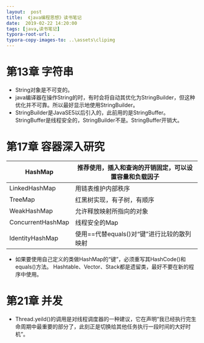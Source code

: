 ```yaml
---
layout:  post
title:  《java编程思想》读书笔记
date:  2019-02-22 14:20:00
tags: [java,读书笔记]
typora-root-url: .
typora-copy-images-to: ..\assets\clipimg
---
```


# 第13章 字符串 



- String对象是不可变的。
- java编译器在操作String的时，有时会将自动其优化为StringBuilder，但这种优化并不可靠。所以最好显示地使用StringBuilder。
- StringBuilder是JavaSE5以后引入的，此前用的是StringBuffer。StringBuffer是线程安全的，StringBuilder不是。StringBuffer开销大。

# 第17章 容器深入研究

| HashMap           | 推荐使用，插入和查询的开销固定，可以设置容量和负载因子 |
| ----------------- | ------------------------------------------------------ |
| LinkedHashMap     | 用链表维护内部秩序                                     |
| TreeMap           | 红黑树实现，有子树，有顺序                             |
| WeakHashMap       | 允许释放映射所指向的对象                               |
| ConcurrentHashMap | 线程安全的Map                                          |
| IdentityHashMap   | 使用==代替equals()对“键”进行比较的散列映射             |

 - 如果要使用自己定义的类做HashMap的“键”，必须重写其HashCode()和equals()方法。
    Hashtable、Vector、Stack都是遗留类，最好不要在新的程序中使用。


# 第21章 并发

- Thread.yeild()的调用是对线程调度器的一种建议，它在声明“我已经执行完生命周期中最重要的部分了，此刻正是切换给其他任务执行一段时间的大好时机”。

